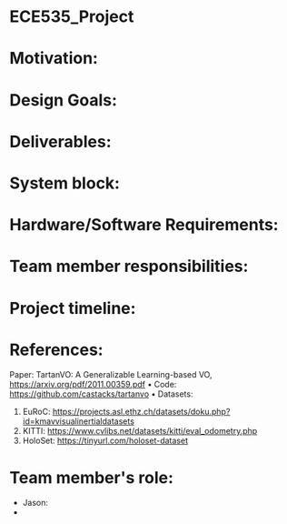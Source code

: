 # ECE535_Project

# Motivation:

# Design Goals:

# Deliverables:

# System block:

# Hardware/Software Requirements:

# Team member responsibilities:

# Project timeline:

# References:
Paper: TartanVO: A Generalizable Learning-based VO, https://arxiv.org/pdf/2011.00359.pdf
• Code: https://github.com/castacks/tartanvo
• Datasets:
1. EuRoC: https://projects.asl.ethz.ch/datasets/doku.php?id=kmavvisualinertialdatasets
2. KITTI: https://www.cvlibs.net/datasets/kitti/eval_odometry.php
3. HoloSet: https://tinyurl.com/holoset-dataset

# Team member's role:
- Jason: 
- 
